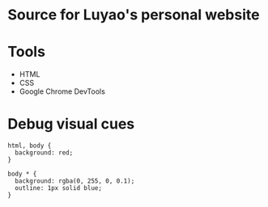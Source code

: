 # Source for Luyao's personal website

# Tools
- HTML
- CSS
- Google Chrome DevTools

# Debug visual cues

```
html, body {
  background: red;
}

body * {
  background: rgba(0, 255, 0, 0.1);
  outline: 1px solid blue;
}
```